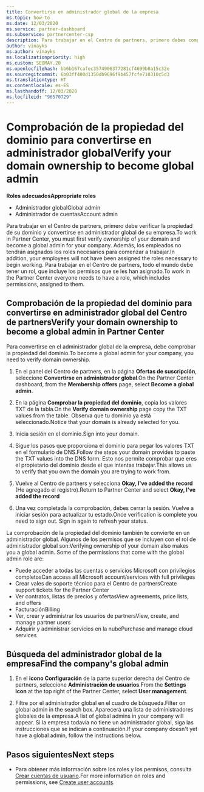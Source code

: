 ```yaml
---
title: Convertirse en administrador global de la empresa
ms.topic: how-to
ms.date: 12/03/2020
ms.service: partner-dashboard
ms.subservice: partnercenter-csp
description: Para trabajar en el Centro de partners, primero debes comprobar la propiedad de tu dominio. Aprende a hacer esto y a convertirte en un administrador global que puede agregar usuarios.
author: vinayks
ms.author: vinayks
ms.localizationpriority: high
ms.custom: SEOMAY.20
ms.openlocfilehash: bb6b167cafec3574906377281cf4699b0a15c32e
ms.sourcegitcommit: 6b03ff400d1350db9696f9b457fcfe710310c5d3
ms.translationtype: HT
ms.contentlocale: es-ES
ms.lasthandoff: 12/03/2020
ms.locfileid: "96570729"
---
```

# <a name="verify-your-domain-ownership-to-become-global-admin"></a><span data-ttu-id="c853c-104">Comprobación de la propiedad del dominio para convertirse en administrador global</span><span class="sxs-lookup"><span data-stu-id="c853c-104">Verify your domain ownership to become global admin</span></span> 


<span data-ttu-id="c853c-105">**Roles adecuados**</span><span class="sxs-lookup"><span data-stu-id="c853c-105">**Appropriate roles**</span></span>

- <span data-ttu-id="c853c-106">Administrador global</span><span class="sxs-lookup"><span data-stu-id="c853c-106">Global admin</span></span>
- <span data-ttu-id="c853c-107">Administrador de cuentas</span><span class="sxs-lookup"><span data-stu-id="c853c-107">Account admin</span></span>

<span data-ttu-id="c853c-108">Para trabajar en el Centro de partners, primero debe verificar la propiedad de su dominio y convertirse en administrador global de su empresa.</span><span class="sxs-lookup"><span data-stu-id="c853c-108">To work in Partner Center, you must first verify ownership of your domain and become a global admin for your company.</span></span> <span data-ttu-id="c853c-109">Además, los empleados no tendrán asignados los roles necesarios para comenzar a trabajar.</span><span class="sxs-lookup"><span data-stu-id="c853c-109">In addition, your employees will not have been assigned the roles necessary to begin working.</span></span>  <span data-ttu-id="c853c-110">Para trabajar en el Centro de partners, todo el mundo debe tener un rol, que incluye los permisos que se les han asignado.</span><span class="sxs-lookup"><span data-stu-id="c853c-110">To work in the Partner Center everyone needs to have a role, which includes permissions, assigned to them.</span></span>  

## <a name="verify-your-domain-ownership-to-become-a-global-admin-in-partner-center"></a><span data-ttu-id="c853c-111">Comprobación de la propiedad del dominio para convertirse en administrador global del Centro de partners</span><span class="sxs-lookup"><span data-stu-id="c853c-111">Verify your domain ownership to become a global admin in Partner Center</span></span>

<span data-ttu-id="c853c-112">Para convertirse en el administrador global de la empresa, debe comprobar la propiedad del dominio.</span><span class="sxs-lookup"><span data-stu-id="c853c-112">To become a global admin for your company, you need to verify domain ownership.</span></span>

1. <span data-ttu-id="c853c-113">En el panel del Centro de partners, en la página **Ofertas de suscripción**, seleccione **Convertirse en administrador global**.</span><span class="sxs-lookup"><span data-stu-id="c853c-113">On the Partner Center dashboard, from the **Membership offers** page, select **Become a global admin**.</span></span> 

2. <span data-ttu-id="c853c-114">En la página **Comprobar la propiedad del dominio**, copia los valores TXT de la tabla.</span><span class="sxs-lookup"><span data-stu-id="c853c-114">On the **Verify domain ownership** page copy the TXT values from the table.</span></span> <span data-ttu-id="c853c-115">Observa que tu dominio ya está seleccionado.</span><span class="sxs-lookup"><span data-stu-id="c853c-115">Notice that your domain is already selected for you.</span></span>

3. <span data-ttu-id="c853c-116">Inicia sesión en el dominio.</span><span class="sxs-lookup"><span data-stu-id="c853c-116">Sign into your domain.</span></span> 

4. <span data-ttu-id="c853c-117">Sigue los pasos que proporciona el dominio para pegar los valores TXT en el formulario de DNS.</span><span class="sxs-lookup"><span data-stu-id="c853c-117">Follow the steps your domain provides to paste the TXT values into the DNS form.</span></span>  <span data-ttu-id="c853c-118">Esto nos permite comprobar que eres el propietario del dominio desde el que intentas trabajar.</span><span class="sxs-lookup"><span data-stu-id="c853c-118">This allows us to verify that you own the domain you are trying to work from.</span></span>

5. <span data-ttu-id="c853c-119">Vuelve al Centro de partners y selecciona **Okay, I've added the record** (He agregado el registro).</span><span class="sxs-lookup"><span data-stu-id="c853c-119">Return to Partner Center and select **Okay, I've added the record**</span></span>

6. <span data-ttu-id="c853c-120">Una vez completada la comprobación, debes cerrar la sesión. Vuelve a iniciar sesión para actualizar tu estado.</span><span class="sxs-lookup"><span data-stu-id="c853c-120">Once verification is complete you need to sign out. Sign in again to refresh your status.</span></span> 

<span data-ttu-id="c853c-121">La comprobación de la propiedad del dominio también te convierte en un administrador global. Algunos de los permisos que se incluyen con el rol de administrador global son:</span><span class="sxs-lookup"><span data-stu-id="c853c-121">Verifying ownership of your domain also makes you a global admin. Some of the permissions that come with the global admin role are:</span></span>

- <span data-ttu-id="c853c-122">Puede acceder a todas las cuentas o servicios Microsoft con privilegios completos</span><span class="sxs-lookup"><span data-stu-id="c853c-122">Can access all Microsoft account/services with full privileges</span></span> 
- <span data-ttu-id="c853c-123">Crear vales de soporte técnico para el Centro de partners</span><span class="sxs-lookup"><span data-stu-id="c853c-123">Create support tickets for the Partner Center</span></span>
- <span data-ttu-id="c853c-124">Ver contratos, listas de precios y ofertas</span><span class="sxs-lookup"><span data-stu-id="c853c-124">View agreements, price lists, and offers</span></span>
- <span data-ttu-id="c853c-125">Facturación</span><span class="sxs-lookup"><span data-stu-id="c853c-125">Billing</span></span>
- <span data-ttu-id="c853c-126">Ver, crear y administrar los usuarios de partners</span><span class="sxs-lookup"><span data-stu-id="c853c-126">View, create, and manage partner users</span></span>
- <span data-ttu-id="c853c-127">Adquirir y administrar servicios en la nube</span><span class="sxs-lookup"><span data-stu-id="c853c-127">Purchase and manage cloud services</span></span>

## <a name="find-the-companys-global-admin"></a><span data-ttu-id="c853c-128">Búsqueda del administrador global de la empresa</span><span class="sxs-lookup"><span data-stu-id="c853c-128">Find the company's global admin</span></span>

1. <span data-ttu-id="c853c-129">En el **icono Configuración** de la parte superior derecha del Centro de partners, seleccione **Administración de usuarios**.</span><span class="sxs-lookup"><span data-stu-id="c853c-129">From the **Settings icon** at the top right of the Partner Center, select **User management**.</span></span>

1. <span data-ttu-id="c853c-130">Filtre por el administrador global en el cuadro de búsqueda.</span><span class="sxs-lookup"><span data-stu-id="c853c-130">Filter on global admin in the search box.</span></span> <span data-ttu-id="c853c-131">Aparecerá una lista de administradores globales de la empresa.</span><span class="sxs-lookup"><span data-stu-id="c853c-131">A list of global admins in your company will appear.</span></span> <span data-ttu-id="c853c-132">Si la empresa todavía no tiene un administrador global, siga las instrucciones que se indican a continuación.</span><span class="sxs-lookup"><span data-stu-id="c853c-132">If your company doesn't yet have a global admin, follow the instructions below.</span></span>

## <a name="next-steps"></a><span data-ttu-id="c853c-133">Pasos siguientes</span><span class="sxs-lookup"><span data-stu-id="c853c-133">Next steps</span></span>

- <span data-ttu-id="c853c-134">Para obtener más información sobre los roles y los permisos, consulta [Crear cuentas de usuario](create-user-accounts-and-set-permissions.md).</span><span class="sxs-lookup"><span data-stu-id="c853c-134">For more information on roles and permissions, see [Create user accounts](create-user-accounts-and-set-permissions.md).</span></span> 